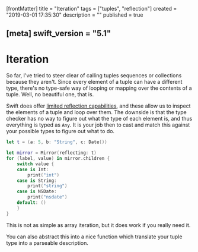 [frontMatter]
title = "Iteration"
tags = ["tuples", "reflection"]
created = "2019-03-01 17:35:30"
description = ""
published = true

[meta]
swift_version = "5.1"
---

# Iteration

So far, I\'ve tried to steer clear of calling tuples
sequences or collections because they aren\'t. Since every element of a
tuple can have a different type, there\'s no type-safe way of looping or
mapping over the contents of a tuple. Well, no beautiful one, that is.

Swift does offer [limited reflection capabilities](lnk::reflection), and these allow us to
inspect the elements of a tuple and loop over them. The downside is that
the type checker has no way to figure out what the type of each element
is, and thus everything is typed as `Any`. It is your job then to cast
and match this against your possible types to figure out what to do.

``` Swift
let t = (a: 5, b: "String", c: Date())

let mirror = Mirror(reflecting: t)
for (label, value) in mirror.children {
    switch value {
    case is Int:
        print("int")
    case is String:
        print("string")
    case is NSDate:
        print("nsdate")
    default: ()
    }
}
```

This is not as simple as array iteration, but it does work if you really
need it.

You can also abstract this into a nice function which translate your tuple
type into a parseable description.
